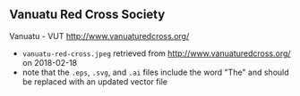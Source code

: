 ## Vanuatu Red Cross Society 
Vanuatu - VUT
http://www.vanuaturedcross.org/

- `vanuatu-red-cross.jpeg` retrieved from http://www.vanuaturedcross.org/ on 2018-02-18
- note that the `.eps`, `.svg`, and `.ai` files include the word "The" and should be replaced with an updated vector file